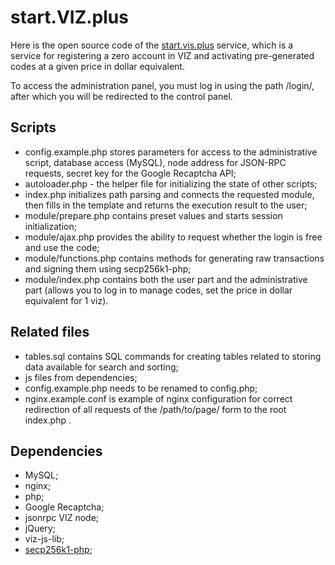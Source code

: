 # start.VIZ.plus

Here is the open source code of the [start.vis.plus](https://start.viz.plus/) service, which is a service for registering a zero account in VIZ and activating pre-generated codes at a given price in dollar equivalent.

To access the administration panel, you must log in using the path /login/, after which you will be redirected to the control panel.

## Scripts

- config.example.php stores parameters for access to the administrative script, database access (MySQL), node address for JSON-RPC requests, secret key for the Google Recaptcha API;
- autoloader.php - the helper file for initializing the state of other scripts;
- index.php initializes path parsing and connects the requested module, then fills in the template and returns the execution result to the user;
- module/prepare.php contains preset values and starts session initialization;
- module/ajax.php provides the ability to request whether the login is free and use the code;
- module/functions.php contains methods for generating raw transactions and signing them using secp256k1-php;
- module/index.php contains both the user part and the administrative part (allows you to log in to manage codes, set the price in dollar equivalent for 1 viz).

## Related files

- tables.sql contains SQL commands for creating tables related to storing data available for search and sorting;
- js files from dependencies;
- config.example.php needs to be renamed to config.php;
- nginx.example.conf is example of nginx configuration for correct redirection of all requests of the /path/to/page/ form to the root index.php .

## Dependencies

- MySQL;
- nginx;
- php;
- Google Recaptcha;
- jsonrpc VIZ node;
- jQuery;
- viz-js-lib;
- [secp256k1-php](https://github.com/On1x/secp256k1-php);


